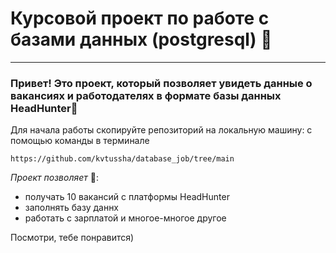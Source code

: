 # Курсовой проект по работе с базами данных (postgresql) 💫
---
### Привет! Это проект, который позволяет увидеть данные о вакансиях и работодателях в формате базы данных HeadHunter🤩

Для начала работы скопируйте репозиторий на локальную машину:
c помощью команды в терминале

`https://github.com/kvtussha/database_job/tree/main`

_Проект позволяет_ 🚀:
- получать 10 вакансий с платформы HeadHunter
- заполнять базу даннх
- работать с зарплатой и многое-многое другое

Посмотри, тебе понравится)
